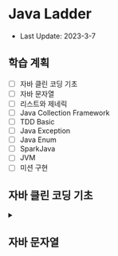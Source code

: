 # Java Ladder

- Last Update: 2023-3-7

## 학습 계획   

-[ ] 자바 클린 코딩 기초      
-[ ] 자바 문자열   
-[ ] 리스트와 제네릭   
-[ ] Java Collection Framework   
-[ ] TDD Basic   
-[ ] Java Exception   
-[ ] Java Enum   
-[ ] SparkJava   
-[ ] JVM   
-[ ] 미션 구현   

## 자바 클린 코딩 기초
<details>
<summary></summary>

### 객체지향 생활체조 원칙
#### 1. 한 메서드에 오직 한 단계의 들여쓰기(indent)만 한다.   
   - 한 메서드 안에 중첩된 제어구조가 있다면 다단계의 추상화를 코드로 짠 것이며, 고로 한 가지 이상의 일을 하고 있다는 뜻이다.
정확히 한 가지 일을 하는 메서드들로 작업을 하면 코드가 달라지기 시작한다. 애플리케이션의 각 단위가 더 작아짐에 따라 재사용의 수준은 기하급수적으로 상승하기 시작한다.

#### 2. else 예약어를 쓰지 않는다.   
   1. 효과
       - 조건문을 더 적게 쓰는 코드를 지향 -> 코드를 더 작은 단위로 분리(다형성 등) -> 객체지향
        - 가독성 향상    
        ex. return 문으로 메소드에서 탈출 -> 불필요한 코드 실행 생략 + 잠재적 오류 예방
   2. 방법
       - 다형성 (ex. 전략 패턴)
       - Early Return
       - 삼항 연산자
       - Guard Clause(보호절 숙어)   
         사전 조건을 판별하여 거짓이라면 예외 혹은 반환 처리하여 더 이상 다음 단계가 실행되지 않도록 사전에 차단하는 방식
      ```java
      class NoGuardClause{
        void foo(int a, int b, int c){
            if(a != 0){
                if(b != 0){
                    if(c != 0){
                        //실행할 코드
                    }
                }
            }
        }
      }
      
      class GuardClause{
        void foo(int a, int b, int c){
            if(a == 0){
                return;
            }
            if(b == 0){
                return;
            }
            if(c == 0){
                return;
            }
            //실행할 코드
        } 
      }
      ```

#### 3. 모든 원시값과 문자열을 포장한다.
- 원시형 변수로는 컴파일러가 의미적으로 맞는 프로그램 작성을 안내할 수 없다. 객체로라면 아주 사소하더라도 컴파일러와 프로그래머에게 그 값이 어떤 값이며, 왜 쓰고 있는지에 대한 정보를 전하는 셈이다.

#### 4. 한 줄에 점을 하나만 찍는다.
- 어떠한 코드 한 줄에서라도 점이 하나 이상 있다면 어쩌면 객체는 다른 두 객체를 동시에 다루고 있을지도 모른다. 이 경우 그 객체는 중개상, 즉 너무 많은 사람들에 대해 지나치게 알고 있는 꼴이다. 그 모든 점들이 연결돼 있다면 대상 객체는 다른 객체에 깊숙이 관여하고 있는 셈이다. 이런 중복된 점들은 캡슐화를 어기고 있다는 방증이기도 하다. 객체가 자기 속을 들여다보려 하기보다는 뭔가 작업을 하도록 만들어야 한다. 캡슐화의 주 요점은 클래스 경계를 벗어나 알 필요가 없는 타입으로 진입하지 않는 것이다.
- 책임 소재의 오류   
  단일 책임 원칙 : 모든 클래스는 하나의 책임만 가지며, 클래스는 그 책임을 완전히 캡슐화해야 한다.
- 디미터의 법칙(LoD)   
  "최소한의 지식 원칙(The Principle of Least Knowledge)으로 알려져 있으며, 모듈은 자신이 조작하는 객체의 속사정을 몰라야 한다는 것을 의미한다.

#### 5. 줄여쓰지 않는다(축약 금지).
- 클래스와 메서드 이름을 한두 단어로 유지하려고 노력하고 문맥을 중복하는 이름을 자제하는 것이 좋다. 클래스 이름이 Order라면 shipOrder라고 메서드 이름을 지을 필요가 없다. 짧게 ship()이라고 하면 클라이언트에서는 order.ship()라고 호출하며, 간결한 호출의 표현이 된다.

#### 6. 모든 엔티티를 작게 유지한다.
- 이 말은 50줄 이상 되는 클래스와 파일이 10개 이상인 패키지는 없어야 한다는 뜻이다. 50줄 이상의 클래스는 보통 한 가지 일 이상을 하는 것이며, 따라서 코드의 이해와 재사용을 점점 더 어렵게 끌고 간다. 클래스를 작게 작성할 때 난감한 경우는 같이 있어야 말이 되는 동작의 묶음이 있을 때다. 이는 패키지를 최대한 활용해야 하는 곳이기도 하다. 클래스가 점점 작아지고 하는 일이 줄어들며 패키지 크기를 제한함에 따라 패키지가 하나의 목적을 달성하기 위해 모인 연관 클래스들의 집합을 나타낸다는 사실을 알아차리게 된다. 패키지도 클래스처럼 응집력 있고 단일한 목표가 있어야 한다. 패키지를 작게 유지하면 패키지 자체가 진정한 정체성을 지니게 된다.
#### 7. 3개 이상의 인스턴스 변수를 가진 클래스를 쓰지 않는다.
- 새로운 인스턴스 변수를 하나 더 기존 클래스에 추가하면 클래스의 응집도는 즉시 떨어진다. 속성의 집합에서 객체를 협력 객체의 계층구조로 분해하면 더 직접적으로 효율적인 객체 모델에 이른다.
```java
class Animal{
    String name;
    String species;
    String color;
    String sound;
        }
```
```java
class Animal{
    Species species;
    String name;
}
class Species{
    String color;
    String sound;
}
```

#### 8. 일급 콜렉션을 쓴다.
- 콜렉션을 포함한 클래스는 반드시 다른 멤버 변수가 없어야 한다.
- 효과
  1. 비지니스에 종속적인 자료구조
  - 특정 조건으로만 생성 할 수 있는 자료구조를 일급 콜렉션으로 생성하여, 검증 로직 생략 가능
  2. Collection의 불변성을 보장
  - Java의 final은 재할당만 금지하므로, 콜렉션의 데이터를 변경할 수 있는 등 완전한 불변성을 보장하지 않는다.
    그래서 Java에서 불변성을 구현하기 위해서는 일급 콜렉션이나 래퍼 클래스를 활용한다.
  - 일급 콜렉션으로 불변 콜렉션 구현   
    콜렉션의 값을 변경할 수 있는 메소드가 없는 일급 콜렉션을 만든다.
  - 래퍼 클래스 (ex. Integer, Character)   
    래퍼 클래스는 불변 객체이기 때문에 한 번 값이 할당되면 변경이 불가능하다.
    
  3. 상태와 행위를 한 곳에서 관리
  ```java
    import java.util.List;
    class Animals{
        //상태
        List<String> animals = {"고양이", "강아지"};
        
        //행위
        long animalCount = animals.stream()
                            .count();
    }
  ```
    위 코드는 상태와 행위가 따로 관리되고 있다.
  ```java
    import java.util.List;
    class Main{
        List<String> animals = {"고양이", "강아지"};
  
        //상태와 행위가 animalGroups라는 한 곳에서 관리되고 있다.
        AnimalGroups animalGroups = new AnimalGroups(animals);
        long animalCount = animalGroups.getCount();
    }

    class AnimalGroups{
        private List<String> animals;
        
        public AnimalGroups(List<String> animals){
            this.animals = animals;
        }     
  
        public long getCount(){
            return animalCount = animals.stream()
                            .count();
        } 
   }
  ```
  위 코드는 상태와 행위가 animalGroups라는 한 곳에서 관리되고 있다.
  4. 이름이 있는 컬렉션
  - 별도의 타입으로 만듦으로써 변수명으로만 구분하는 것보다 의미가 명확해진다.
  - 타입명으로 검색이 가능해진다.
  
#### 9. 게터/세터/프로퍼티를 쓰지 않는다.
- 강한 캡슐화 경계의 바탕에 깔린 사상은 동작의 검색과 배치를 위해 남겨둔 코드를 만질 다른 프로그래머를 위해 객체 모델의 단일한 지점으로 유도하려는 것이다. 
- “말을 해, 묻지 말고”
- 효과
    - 중복 오류의 극적 축소
    - 새 기능의 구현을 위한 변경의 지역화 개선


   <details>
   <summary>참고자료</summary>
    
  - Guard Clause   
    https://codify.tistory.com/137
  - 성능과 가독성을 높이는 분기 처리 방법
    https://jeaha.dev/80
  - 조건부 로직 간소화
    https://sungjk.github.io/2021/04/17/refactoring-04.html
  - 객체지향 생활체조 원칙   
    https://devwooks.tistory.com/59
  - 더 나은 소프트웨어를 향한 9단계: 객체지향 생활 체조
    https://developerfarm.wordpress.com/2012/02/03/object_calisthenics_summary/
  - 일급 컬렉션의 소개와 써야할 이유
    https://jojoldu.tistory.com/412
  - 래퍼 클래스
    http://www.tcpschool.com/java/java_api_wrapper
    </details>    

</details>

## 자바 문자열
